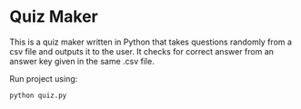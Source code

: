 # Quiz Maker

This is a quiz maker written in Python that takes questions randomly from a csv file and outputs it to the user. It checks for correct answer from an answer key given in the same .csv file.

Run project using:

```
python quiz.py
``` 
